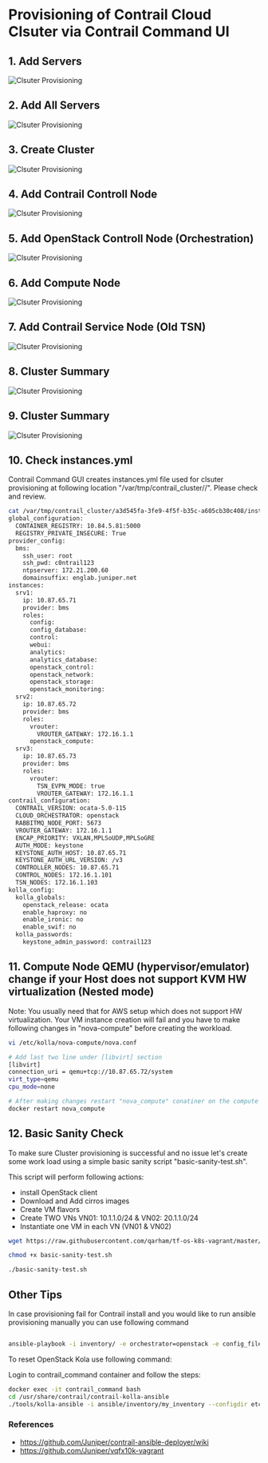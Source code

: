 # Provisioning of Contrail Cloud Clsuter via Contrail Command UI


## 1. Add Servers

![Clsuter Provisioning](/cfm-1vqfx-5srv/docs/images/Add-Server-01.png)

## 2. Add All Servers

![Clsuter Provisioning](/cfm-1vqfx-5srv/docs/images/Add-Servers-All.png)

## 3. Create Cluster

![Clsuter Provisioning](/cfm-1vqfx-5srv/docs/images/Create-Cluster.png)

## 4. Add Contrail Controll Node

![Clsuter Provisioning](/cfm-1vqfx-5srv/docs/images/Add-Contrail-Control-Node.png)

## 5. Add OpenStack Controll Node (Orchestration)

![Clsuter Provisioning](/cfm-1vqfx-5srv/docs/images/Add-OpenStack-Control-Node.png)

## 6. Add Compute Node

![Clsuter Provisioning](/cfm-1vqfx-5srv/docs/images/Add-Compute-Node.png)


## 7. Add Contrail Service Node (Old TSN)

![Clsuter Provisioning](/cfm-1vqfx-5srv/docs/images/Add-Contrail-Service-Node.png)


## 8. Cluster Summary

![Clsuter Provisioning](/cfm-1vqfx-5srv/docs/images/cluster-Summary.png)

## 9. Cluster Summary

![Clsuter Provisioning](/cfm-1vqfx-5srv/docs/images/Cluster-Provisioning-Started.png)


## 10. Check instances.yml

Contrail Command GUI creates instances.yml file used for clsuter provisioning at following location "/var/tmp/contrail_cluster/<Cluster-UUID>/". Please check and review.

```bash
cat /var/tmp/contrail_cluster/a3d545fa-3fe9-4f5f-b35c-a605cb30c408/instances.yml
global_configuration:
  CONTAINER_REGISTRY: 10.84.5.81:5000
  REGISTRY_PRIVATE_INSECURE: True
provider_config:
  bms:
    ssh_user: root
    ssh_pwd: c0ntrail123
    ntpserver: 172.21.200.60
    domainsuffix: englab.juniper.net
instances:
  srv1:
    ip: 10.87.65.71
    provider: bms
    roles:
      config:
      config_database:
      control:
      webui:
      analytics:
      analytics_database:
      openstack_control:
      openstack_network:
      openstack_storage:
      openstack_monitoring:
  srv2:
    ip: 10.87.65.72
    provider: bms
    roles:
      vrouter:
        VROUTER_GATEWAY: 172.16.1.1
      openstack_compute:
  srv3:
    ip: 10.87.65.73
    provider: bms
    roles:
      vrouter:
        TSN_EVPN_MODE: true
        VROUTER_GATEWAY: 172.16.1.1
contrail_configuration:
  CONTRAIL_VERSION: ocata-5.0-115
  CLOUD_ORCHESTRATOR: openstack
  RABBITMQ_NODE_PORT: 5673
  VROUTER_GATEWAY: 172.16.1.1
  ENCAP_PRIORITY: VXLAN,MPLSoUDP,MPLSoGRE
  AUTH_MODE: keystone
  KEYSTONE_AUTH_HOST: 10.87.65.71
  KEYSTONE_AUTH_URL_VERSION: /v3
  CONTROLLER_NODES: 10.87.65.71
  CONTROL_NODES: 172.16.1.101
  TSN_NODES: 172.16.1.103
kolla_config:
  kolla_globals:
    openstack_release: ocata
    enable_haproxy: no
    enable_ironic: no
    enable_swif: no
  kolla_passwords:
    keystone_admin_password: contrail123

 ```

## 11. Compute Node QEMU (hypervisor/emulator) change if your Host does not support KVM HW virtualization (Nested mode)

Note: You usually need that for AWS setup which does not support HW virtualization. Your VM instance creation will fail and you have to make following changes in "nova-compute" before creating the workload.


```bash
vi /etc/kolla/nova-compute/nova.conf

# Add last two line under [libvirt] section 
[libvirt]
connection_uri = qemu+tcp://10.87.65.72/system
virt_type=qemu
cpu_mode=none

# After making changes restart "nova_compute" conatiner on the compute
docker restart nova_compute
```

## 12. Basic Sanity Check

To make sure Cluster provisioning is successful and no issue let's create some work load using a simple basic sanity script "basic-sanity-test.sh".

This script will perform following actions:
* install OpenStack client 
* Download and Add cirros images
* Create VM flavors
* Create TWO VNs VN01: 10.1.1.0/24 & VN02: 20.1.1.0/24
* Instantiate one VM in each VN (VN01 & VN02)

```bash
wget https://raw.githubusercontent.com/qarham/tf-os-k8s-vagrant/master/cfm-1vqfx-5srv/scripts/basic-sanity-test.sh

chmod +x basic-sanity-test.sh

./basic-sanity-test.sh

 ```

## Other Tips

In case provisioning fail for Contrail install and you would like to run ansible provisioning manually you can use following command

```bash

ansible-playbook -i inventory/ -e orchestrator=openstack -e config_file=/var/tmp/contrail_cluster/<Cluseter-UUID>/instances.yml playbooks/install_contrail.yml
 ```

To reset OpenStack Kola use following command:

Login to contrail_command container and follow the steps:

```bash
docker exec -it contrail_command bash
cd /usr/share/contrail/contrail-kolla-ansible
./tools/kolla-ansible -i ansible/inventory/my_inventory --configdir etc/kolla --passwords etc/kolla/passwords.yml destroy --yes-i-really-really-mean-it
 ```


### References

* <https://github.com/Juniper/contrail-ansible-deployer/wiki>
* <https://github.com/Juniper/vqfx10k-vagrant>